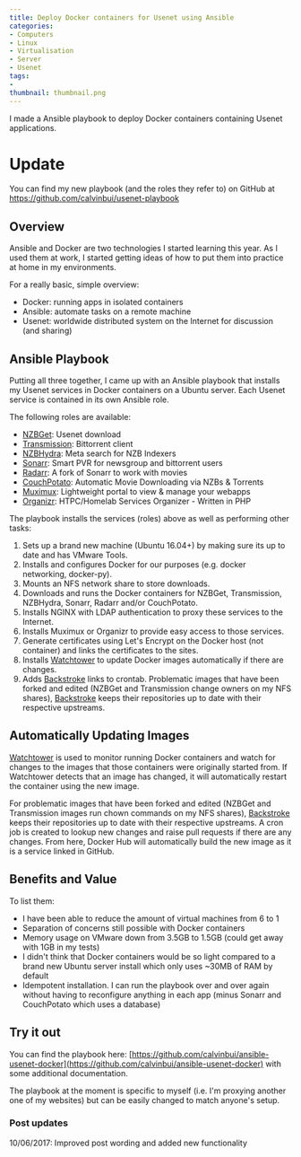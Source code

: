 ```yaml
---
title: Deploy Docker containers for Usenet using Ansible
categories:
- Computers
- Linux
- Virtualisation
- Server
- Usenet
tags:
- 
thumbnail: thumbnail.png
---
```


I made a Ansible playbook to deploy Docker containers containing Usenet applications.

<!-- more -->

# Update

You can find my new playbook (and the roles they refer to) on GitHub at https://github.com/calvinbui/usenet-playbook

## Overview

Ansible and Docker are two technologies I started learning this year. As I used them at work, I started getting ideas of how to put them into practice at home in my environments.

For a really basic, simple overview:

-   Docker: running apps in isolated containers
-   Ansible: automate tasks on a remote machine
-   Usenet: worldwide distributed system on the Internet for discussion (and sharing)

## Ansible Playbook

Putting all three together, I came up with an Ansible playbook that installs my Usenet services in Docker containers on a Ubuntu server. Each Usenet service is contained in its own Ansible role.

The following roles are available:

-   [NZBGet](https://nzbget.net/): Usenet download
-   [Transmission](https://transmissionbt.com/): Bittorrent client
-   [NZBHydra](https://github.com/theotherp/nzbhydra): Meta search for NZB Indexers
-   [Sonarr](https://sonarr.tv/): Smart PVR for newsgroup and bittorrent users
-   [Radarr](https://radarr.video/): A fork of Sonarr to work with movies
-   [CouchPotato](https://couchpota.to/): Automatic Movie Downloading via NZBs & Torrents
-   [Muximux](https://github.com/mescon/Muximux): Lightweight portal to view & manage your webapps
-   [Organizr](https://github.com/causefx/Organizr): HTPC/Homelab Services Organizer - Written in PHP

The playbook installs the services (roles) above as well as performing other tasks:

1.  Sets up a brand new machine (Ubuntu 16.04+) by making sure its up to date and has VMware Tools.
2.  Installs and configures Docker for our purposes (e.g. docker networking, docker-py).
3.  Mounts an NFS network share to store downloads.
4.  Downloads and runs the Docker containers for NZBGet, Transmission, NZBHydra, Sonarr, Radarr and/or CouchPotato.
5.  Installs NGINX with LDAP authentication to proxy these services to the Internet.
6.  Installs Muximux or Organizr to provide easy access to those services.
7.  Generate certificates using Let's Encrypt on the Docker host (not container) and links the certificates to the sites.
8.  Installs [Watchtower](https://hub.docker.com/r/v2tec/watchtower/) to update Docker images automatically if there are changes.
9.  Adds [Backstroke](https://backstroke.us) links to crontab. Problematic images that have been forked and edited (NZBGet and Transmission change owners on my NFS shares), [Backstroke](https://backstroke.us) keeps their repositories up to date with their respective upstreams.

## Automatically Updating Images

[Watchtower](https://hub.docker.com/r/v2tec/watchtower/) is used to monitor running Docker containers and watch for changes to the images that those containers were originally started from. If Watchtower detects that an image has changed, it will automatically restart the container using the new image.

For problematic images that have been forked and edited (NZBGet and Transmission images run chown commands on my NFS shares), [Backstroke](https://backstroke.us) keeps their repositories up to date with their respective upstreams. A cron job is created to lookup new changes and raise pull requests if there are any changes. From here, Docker Hub will automatically build the new image as it is a service linked in GitHub.

## Benefits and Value

To list them:

-   I have been able to reduce the amount of virtual machines from 6 to 1
-   Separation of concerns still possible with Docker containers
-   Memory usage on VMware down from 3.5GB to 1.5GB (could get away with 1GB in my tests)
-   I didn't think that Docker containers would be so light compared to a brand new Ubuntu server install which only uses ~30MB of RAM by default
-   Idempotent installation. I can run the playbook over and over again without having to reconfigure anything in each app (minus Sonarr and CouchPotato which uses a database)

## Try it out

You can find the playbook here: [https://github.com/calvinbui/ansible-usenet-docker](https://github.com/calvinbui/ansible-usenet-docker) with some additional documentation.

The playbook at the moment is specific to myself (i.e. I'm proxying another one of my websites) but can be easily changed to match anyone's setup.

### Post updates

10/06/2017: Improved post wording and added new functionality
